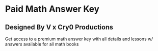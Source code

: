 # Paid Math Answer Key
## Designed By V x Cry0 Productions

Get access to a premium math answer key with all details and lessons w/ answers available for all math books
